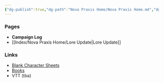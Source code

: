 ```yaml
---
{"dg-publish":true,"dg-path":"Nova Praxis Home/Nova Praxis Home.md","dg-permalink":"\"nova-praxis\"","permalink":"/\"nova-praxis\"/","pinned":true,"updated":"2023-10-29T14:05:03.379-04:00"}
---
```


### Pages

- **Campaign Log**
- [[Index/Nova Praxis Home/Lore Update\|Lore Update]]


### Links
- [Blank Character Sheets](https://drive.google.com/drive/folders/1-gNIQIhRDvQ26owJNL7V9TmxJg3o5zLy?usp=drive_link)
- [Books](https://drive.google.com/drive/folders/1ILxBviThIyPc2dfOVEnalChNuQABtWWM?usp=drive_link)
- VTT (tba)